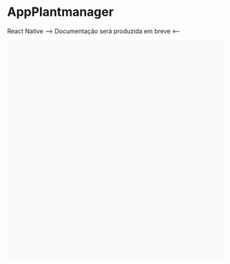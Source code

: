 # AppPlantmanager
React Native
 --> Documentação será produzida em breve <--
<div data-snack-id="@akeu/github.com-akeu-andrade-appplantmanager" data-snack-platform="web" data-snack-preview="true" data-snack-theme="light" style="overflow:hidden;background:#F9F9F9;border:1px solid var(--color-border);border-radius:4px;height:505px;width:100%"></div>
<script async src="https://snack.expo.io/embed.js"></script>
